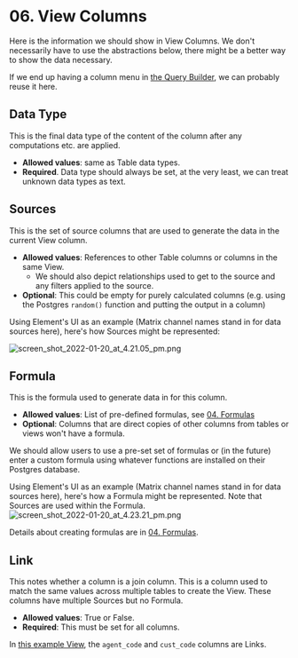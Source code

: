 # 06. View Columns

Here is the information we should show in View Columns. We don't necessarily have to use the abstractions below, there might be a better way to show the data necessary.

If we end up having a column menu in [the Query Builder](/en/product/specs/2022-01-views/03-the-query-builder), we can probably reuse it here.

## Data Type
This is the final data type of the content of the column after any computations etc. are applied.
- **Allowed values**: same as Table data types.
- **Required**. Data type should always be set, at the very least, we can treat unknown data types as text.

## Sources
This is the set of source columns that are used to generate the data in the current View column.
- **Allowed values**: References to other Table columns or columns in the same View.
    - We should also depict relationships used to get to the source and any filters applied to the source.
- **Optional**: This could be empty for purely calculated columns (e.g. using the Postgres `random()` function and putting the output in a column)

Using Element's UI as an example (Matrix channel names stand in for data sources here), here's how Sources might be represented:

![screen_shot_2022-01-20_at_4.21.05_pm.png](/assets/product/specs/2022-01-views/06-view-columns/screen_shot_2022-01-20_at_4.21.05_pm.png)

## Formula
This is the formula used to generate data in for this column.
- **Allowed values**: List of pre-defined formulas, see [04. Formulas](/en/product/specs/2022-01-views/04-formulas)
- **Optional**: Columns that are direct copies of other columns from tables or views won't have a formula.

We should allow users to use a pre-set set of formulas or (in the future) enter a custom formula using whatever functions are installed on their Postgres database.

Using Element's UI as an example (Matrix channel names stand in for data sources here), here's how a Formula might be represented. Note that Sources are used within the Formula.
![screen_shot_2022-01-20_at_4.23.21_pm.png](/assets/product/specs/2022-01-views/06-view-columns/screen_shot_2022-01-20_at_4.23.21_pm.png)

Details about creating formulas are in [04. Formulas](/en/product/specs/2022-01-views/04-formulas).

## Link
This notes whether a column is a join column. This is a column used to match the same values across multiple tables to create the View. These columns have multiple Sources but no Formula.
- **Allowed values**: True or False.
- **Required**: This must be set for all columns.

In [this example View](https://www.w3resource.com/sql/creating-views/create-view-with-join.php), the `agent_code` and `cust_code` columns are Links.
